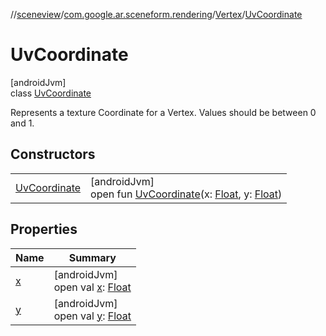 //[sceneview](../../../../index.md)/[com.google.ar.sceneform.rendering](../../index.md)/[Vertex](../index.md)/[UvCoordinate](index.md)

# UvCoordinate

[androidJvm]\
class [UvCoordinate](index.md)

Represents a texture Coordinate for a Vertex. Values should be between 0 and 1.

## Constructors

| | |
|---|---|
| [UvCoordinate](-uv-coordinate.md) | [androidJvm]<br>open fun [UvCoordinate](-uv-coordinate.md)(x: [Float](https://kotlinlang.org/api/latest/jvm/stdlib/kotlin/-float/index.html), y: [Float](https://kotlinlang.org/api/latest/jvm/stdlib/kotlin/-float/index.html)) |

## Properties

| Name | Summary |
|---|---|
| [x](x.md) | [androidJvm]<br>open val [x](x.md): [Float](https://kotlinlang.org/api/latest/jvm/stdlib/kotlin/-float/index.html) |
| [y](y.md) | [androidJvm]<br>open val [y](y.md): [Float](https://kotlinlang.org/api/latest/jvm/stdlib/kotlin/-float/index.html) |
